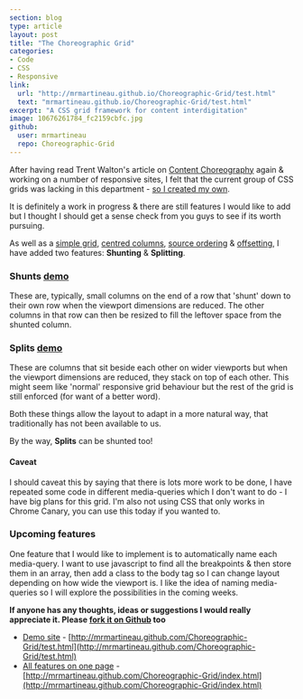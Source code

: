 ```yaml
---
section: blog
type: article
layout: post
title: "The Choreographic Grid"
categories:
- Code
- CSS
- Responsive
link:
  url: "http://mrmartineau.github.io/Choreographic-Grid/test.html"
  text: "mrmartineau.github.io/Choreographic-Grid/test.html"
excerpt: "A CSS grid framework for content interdigitation"
image: 10676261784_fc2159cbfc.jpg
github:
  user: mrmartineau
  repo: Choreographic-Grid
---
```


After having read Trent Walton's article on [Content Choreography](http://trentwalton.com/2011/07/14/content-choreography/) again & working on a number of responsive sites, I felt that the current group of CSS grids was lacking in this department - [so I created my own](https://github.com/mrmartineau/Choreographic-Grid).

It is definitely a work in progress & there are still features I would like to add but I thought I should get a sense check from you guys to see if its worth pursuing.

As well as a [simple grid](http://mrmartineau.github.com/Choreographic-Grid/test.html#standard), [centred columns](http://mrmartineau.github.com/Choreographic-Grid/test.html#centred), [source ordering](http://mrmartineau.github.com/Choreographic-Grid/test.html#source-ordering) & [offsetting](http://mrmartineau.github.com/Choreographic-Grid/test.html#offset), I have added two features: **Shunting** & **Splitting**.

### Shunts [demo](http://mrmartineau.github.com/Choreographic-Grid/test.html#shunt)

These are, typically, small columns on the end of a row that 'shunt' down to their own row when the viewport dimensions are reduced. The other columns in that row can then be resized to fill the leftover space from the shunted column.

### Splits [demo](http://mrmartineau.github.com/Choreographic-Grid/test.html#split)

These are columns that sit beside each other on wider viewports but when the viewport dimensions are reduced, they stack on top of each other. This might seem like 'normal' responsive grid behaviour but the rest of the grid is still enforced (for want of a better word).

Both these things allow the layout to adapt in a more natural way, that traditionally has not been available to us.

By the way, **Splits** can be shunted too!

#### Caveat

I should caveat this by saying that there is lots more work to be done, I have repeated some code in different media-queries which I don't want to do - I have big plans for this grid. I'm also not using CSS that only works in Chrome Canary, you can use this today if you wanted to.

### Upcoming features

One feature that I would like to implement is to automatically name each media-query. I want to use javascript to find all the breakpoints & then store them in an array, then add a class to the body tag so I can change layout depending on how wide the viewport is. I like the idea of naming media-queries so I will explore the possibilities in the coming weeks.

**If anyone has any thoughts, ideas or suggestions I would really appreciate it. Please [fork it on Github](https://github.com/mrmartineau/Choreographic-Grid) too**

* [Demo site](http://mrmartineau.github.com/Choreographic-Grid/test.html) - [http://mrmartineau.github.com/Choreographic-Grid/test.html](http://mrmartineau.github.com/Choreographic-Grid/test.html)
* [All features on one page](http://mrmartineau.github.com/Choreographic-Grid/index.html) - [http://mrmartineau.github.com/Choreographic-Grid/index.html](http://mrmartineau.github.com/Choreographic-Grid/index.html)
